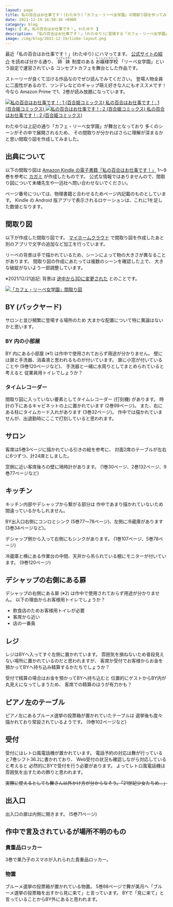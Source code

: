 ```yaml
---
layout: page
title: 私の百合はお仕事です！(わたゆり)「カフェ・リーベ女学園」の間取り図を作ってみた
date: 2021-12-19 16:50:36 +0900
category: blog
tags: [ 本, 私の百合はお仕事です！, わたゆり ]
description: 「私の百合はお仕事です！」(わたゆり)に登場する「カフェ・リーベ女学園」の間取り図を作ってみた
image: /img/blog/2021-12-19/liebe-layout.png
---
```


最近「私の百合はお仕事です！」(わたゆり) にハマってます。
[公式サイトの紹介](https://www.ichijinsha.co.jp/yurihime/title/%e6%9c%aa%e5%b9%a1/%e7%a7%81%e3%81%ae%e7%99%be%e5%90%88%e3%81%af%e3%81%8a%e4%bb%95%e4%ba%8b%e3%81%a7%e3%81%99%ef%bc%81/)
を読めば分かる通り、
<ruby>姉妹<rp>(</rp><rt>シュヴェスター</rt><rp>)</rp></ruby>
制度のある
<ruby>お嬢様学校<rp>(</rp><rt>ミッションスクール</rt><rp>)</rp></ruby>
「リーベ女学園」という設定で運営されている
コンセプトカフェを舞台とした作品です。

ストーリーが良くて泣ける作品なのでぜひ読んでみてください。
登場人物全員に二面性があるので、ツンデレなどのギャップ萌え好きな人にもオススメです！
今なら Amazon Prime で1、2巻が読み放題になっています。

<div class="affiliate-product-list">
    <a href="https://www.amazon.co.jp/dp/B072KH2H5V?tag=saasan-22" class="affiliate-product">
        <img src="https://m.media-amazon.com/images/I/91ihCDpD0+L._SY342_.jpg" alt="私の百合はお仕事です！: 1 (百合姫コミックス)">
        <span class="affiliate-product-name">私の百合はお仕事です！: 1 (百合姫コミックス)</span>
    </a>
    <a href="https://www.amazon.co.jp/dp/B076F2DRBL?tag=saasan-22" class="affiliate-product">
        <img src="https://m.media-amazon.com/images/I/51pgoxeq69L._SY445_SX342_DpWeblab_.jpg" alt="私の百合はお仕事です！: 2 (百合姫コミックス)">
        <span class="affiliate-product-name">私の百合はお仕事です！: 2 (百合姫コミックス)</span>
    </a>
</div>

わたゆりは上記の通り「カフェ・リーベ女学園」が舞台となっており
多くのシーンがその中で展開されるため、
その間取りが分かればさらに理解が深まるかと思い間取り図を作成してみました。

## 出典について

以下の間取り図は
[Amazon Kindle の電子書籍「私の百合はお仕事です！」](https://www.amazon.co.jp/dp/B07878H4D9/?tag=saasan-22)
1～9巻を参考に
[カガミ](https://twitter.com/saasan)
が作成したものです。
公式な情報ではありませんので、間取り図について未幡先生や一迅社へ問い合わせないでください。

ページ番号については、物理書籍と合わせるためページ内記載のものとしています。
Kindle の Android 版アプリで表示されるロケーションは、これに1を足した数値となります。

## 間取り図

以下が作成した間取り図です。
[マイホームクラウド](https://myhome-cloud.net/)
で間取り図を作成したあと別のアプリで文字の追加など加工を行っています。

リーベの背景は手で描かれているため、シーンによって物の大きさが異なることがあります。
間取り図の作成にあたっては複数のシーンを確認した上で、
大きな破綻がないよう一部調整しています。

※2021/12/21追記: 背景は [途中から3Dに変更された](https://twitter.com/n28miman/status/1473186141684002821) とのことです。

<a href="/img/blog/2021-12-19/liebe-layout.png"><img src="/img/blog/2021-12-19/liebe-layout.png"  alt="「カフェ・リーベ女学園」間取り図"></a>

## BY (バックヤード)

サロンと並び頻繁に登場する場所のため
大まかな配置について特に異論はないかと思います。

### BY 内の小部屋

BY 内にある小部屋 (※1) は作中で使用されておらず用途が分かりません。
壁には扉と手洗器、消毒液と思われるものが付いています。
扉に小窓が付いていることや (9巻120ページなど)、
手洗器と一緒に水周りとしてまとめられていると考えると
従業員用トイレでしょうか？

### タイムレコーダー

間取り図に入っていない要素としてタイムレコーダー (打刻機) があります。
時計の下にあるキャビネットの上に置かれています (2巻99ページ)。
また、右にある柱にタイムカード入れがあります (3巻32ページ)。
作中では描かれていませんが、出退勤時にここで打刻していると思われます。

## サロン

客席は5巻3ページに描かれている引きの絵を参考に、
対面2席のテーブルが左右に6つずつ、計24席としました。

窓側に近い客席後ろの壁に鳩時計があります。 (1巻30ページ、2巻132ページ、9巻77ページなど)

## キッチン

キッチン内部やデシャップから繋がる部分は
作中であまり描かれていないため間違っているかもしれません。

BY出入口右側にコンロとシンク (5巻77～78ページ)、左側に冷蔵庫があります (3巻34ページなど)。

デシャップ側から入って右側にもシンクがあります。 (1巻107ページ、5巻78ページ)

冷蔵庫と横にある作業台の中間、天井から吊られている棚にモニターが付いています。 (9巻120ページ)

## デシャップの右側にある扉

デシャップの右側にある扉 (※2) は作中で使用されておらず用途が分かりません。
以下の理由からお客様用トイレでしょうか？

- 飲食店のためお客様用トイレが必要
- 客席から近い
- 店の一番奥

## レジ

レジはBYへ入ってすぐ左側に置かれています。
雰囲気を損ねないため普段見えない場所に置かれているのだと思われますが、
客席か受付でお客様からお金を預かってBYへ持ち込み精算するかたちでしょうか？

受付で精算の場合はお金を預かってBYへ持ち込むと
位置的にゲストからBY内が丸見えになってしまうため、
客席での精算のほうが有力かも？

## ピアノ左のテーブル

ピアノ左にあるブルーメ選挙の投票箱が置かれていたテーブルは
選挙後も度々描かれており常設されているようです。
(9巻102ページなど)

## 受付

受付にはレトロ風電話機が置かれています。
電話予約の対応は舞が行っていると7巻シフト36.2に書かれており、
Web受付の状況も確認しながら対応していると考えると
必然的にBYで受付を行う必要があります。
よってレトロ風電話機は雰囲気を出すための飾りと思われます。

<del>実際に使えるとしても舞さん以外かけ方が分からなそう。「21世紀少女たちめ…」</del>

## 出入口

出入口の扉は内側に開きます。 (5巻71ページ)

## 作中で言及されているが場所不明のもの

### 貴重品ロッカー

3巻で果乃子のスマホが入れられた貴重品ロッカー。

### 物置

ブルーメ選挙の投票箱が置かれている物置。
5巻88ページで舞が美月へ「ブルーメ選挙の投票箱を出すから見に来て」と言っています。
BYで「見に来て」と言っていることからBY外にあると思われます。
